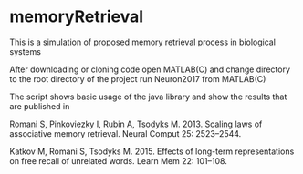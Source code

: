 # memoryRetrieval
This is a simulation of proposed memory retrieval process in biological systems

After downloading or cloning code
open MATLAB(C) and change directory to the root directory of the project
run Neuron2017 from MATLAB(C)

The script shows basic usage of the java library and show the results that are published in

Romani S, Pinkoviezky I, Rubin A, Tsodyks M. 2013. Scaling laws of associative memory retrieval. Neural Comput 25: 2523–2544.

Katkov M, Romani S, Tsodyks M. 2015. Effects of long-term representations on free recall of unrelated words. Learn Mem 22: 101–108. 

